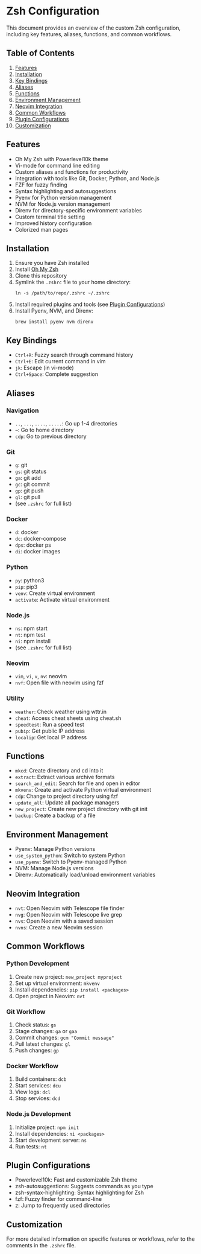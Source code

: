 # Zsh Configuration

This document provides an overview of the custom Zsh configuration, including key features, aliases, functions, and common workflows.

## Table of Contents

1. [Features](#features)
2. [Installation](#installation)
3. [Key Bindings](#key-bindings)
4. [Aliases](#aliases)
5. [Functions](#functions)
6. [Environment Management](#environment-management)
7. [Neovim Integration](#neovim-integration)
8. [Common Workflows](#common-workflows)
9. [Plugin Configurations](#plugin-configurations)
10. [Customization](#customization)

## Features

- Oh My Zsh with Powerlevel10k theme
- Vi-mode for command line editing
- Custom aliases and functions for productivity
- Integration with tools like Git, Docker, Python, and Node.js
- FZF for fuzzy finding
- Syntax highlighting and autosuggestions
- Pyenv for Python version management
- NVM for Node.js version management
- Direnv for directory-specific environment variables
- Custom terminal title setting
- Improved history configuration
- Colorized man pages

## Installation

1. Ensure you have Zsh installed
2. Install [Oh My Zsh](https://ohmyz.sh/)
3. Clone this repository
4. Symlink the `.zshrc` file to your home directory:
   ```
   ln -s /path/to/repo/.zshrc ~/.zshrc
   ```
5. Install required plugins and tools (see [Plugin Configurations](#plugin-configurations))
6. Install Pyenv, NVM, and Direnv:
   ```
   brew install pyenv nvm direnv
   ```

## Key Bindings

- `Ctrl+R`: Fuzzy search through command history
- `Ctrl+E`: Edit current command in vim
- `jk`: Escape (in vi-mode)
- `Ctrl+Space`: Complete suggestion

## Aliases

### Navigation

- `..`, `...`, `....`, `.....`: Go up 1-4 directories
- `~`: Go to home directory
- `cdp`: Go to previous directory

### Git

- `g`: git
- `gs`: git status
- `ga`: git add
- `gc`: git commit
- `gp`: git push
- `gl`: git pull
- (see `.zshrc` for full list)

### Docker

- `d`: docker
- `dc`: docker-compose
- `dps`: docker ps
- `di`: docker images

### Python

- `py`: python3
- `pip`: pip3
- `venv`: Create virtual environment
- `activate`: Activate virtual environment

### Node.js

- `ns`: npm start
- `nt`: npm test
- `ni`: npm install
- (see `.zshrc` for full list)

### Neovim

- `vim`, `vi`, `v`, `nv`: neovim
- `nvf`: Open file with neovim using fzf

### Utility

- `weather`: Check weather using wttr.in
- `cheat`: Access cheat sheets using cheat.sh
- `speedtest`: Run a speed test
- `pubip`: Get public IP address
- `localip`: Get local IP address

## Functions

- `mkcd`: Create directory and cd into it
- `extract`: Extract various archive formats
- `search_and_edit`: Search for file and open in editor
- `mkvenv`: Create and activate Python virtual environment
- `cdp`: Change to project directory using fzf
- `update_all`: Update all package managers
- `new_project`: Create new project directory with git init
- `backup`: Create a backup of a file

## Environment Management

- Pyenv: Manage Python versions
- `use_system_python`: Switch to system Python
- `use_pyenv`: Switch to Pyenv-managed Python
- NVM: Manage Node.js versions
- Direnv: Automatically load/unload environment variables

## Neovim Integration

- `nvt`: Open Neovim with Telescope file finder
- `nvg`: Open Neovim with Telescope live grep
- `nvs`: Open Neovim with a saved session
- `nvns`: Create a new Neovim session

## Common Workflows

### Python Development

1. Create new project: `new_project myproject`
2. Set up virtual environment: `mkvenv`
3. Install dependencies: `pip install <packages>`
4. Open project in Neovim: `nvt`

### Git Workflow

1. Check status: `gs`
2. Stage changes: `ga` or `gaa`
3. Commit changes: `gcm "Commit message"`
4. Pull latest changes: `gl`
5. Push changes: `gp`

### Docker Workflow

1. Build containers: `dcb`
2. Start services: `dcu`
3. View logs: `dcl`
4. Stop services: `dcd`

### Node.js Development

1. Initialize project: `npm init`
2. Install dependencies: `ni <packages>`
3. Start development server: `ns`
4. Run tests: `nt`

## Plugin Configurations

- Powerlevel10k: Fast and customizable Zsh theme
- zsh-autosuggestions: Suggests commands as you type
- zsh-syntax-highlighting: Syntax highlighting for Zsh
- fzf: Fuzzy finder for command-line
- z: Jump to frequently used directories

## Customization

For more detailed information on specific features or workflows, refer to the comments in the `.zshrc` file.
